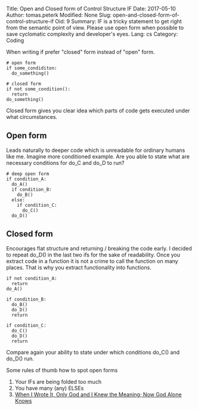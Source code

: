 Title: Open and Closed form of Control Structure IF
Date: 2017-05-10
Author: tomas.peterk
Modified: None
Slug: open-and-closed-form-of-control-structure-if
Oid: 9
Summary: IF is a tricky statement to get right from the semantic point of view. Please use open form when possible to save cyclomatic complexity and developer's eyes.
Lang: cs
Category: Coding

When writing if prefer "closed" form instead of "open" form.

    # open form
    if some_condiditon:
      do_something()

    # closed form
    if not some_condition():
      return
    do_something()

Closed form gives you clear idea which parts of code gets executed under what
circumstances.

## Open form

Leads naturally to deeper code which is unreadable for ordinary humans
like me. Imagine more conditioned example. Are you able to state what are
necessary conditions for do_C and do_D to run?

    # deep open form
    if condition_A:
      do_A()
      if condition_B:
        do_B()
      else:
        if condition_C:
          do_C()
      do_D()


## Closed form

Encourages flat structure and returning / breaking
the code early. I decided to repeat do_D() in the last two ifs for the sake of
readability. Once you extract code in a function it is not a crime to call the
function on many places. That is why you extract functionality into functions.

    if not condition_A:
      return
    do_A()

    if condition_B:
      do_B()
      do_D()
      return

    if condition_C:
      do_C()
      do_D()
      return

Compare again your ability to state under which conditions do_C() and do_D() run.


Some rules of thumb how to spot open forms

1.  Your IFs are being folded too much
1.  You have many (any) ELSEs
1.  [When I Wrote It, Only God and I Knew the Meaning; Now God Alone Knows][quote]

[quote]: http://quoteinvestigator.com/2013/09/24/god-knows/